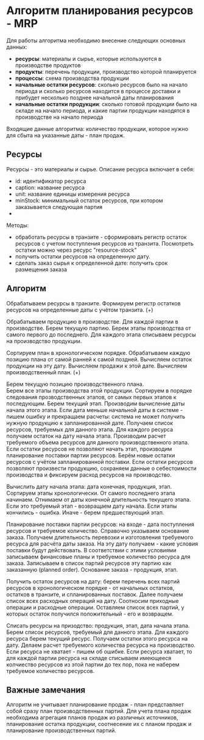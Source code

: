 # Алгоритм планирования ресурсов - MRP

Для работы алгоритма необходимо внесение следующих основных данных:

* **ресурсы**: материалы и сырье, которые используются в производстве продуктов
* **продукты**: перечень продукции, производство которой планируется
* **процессы**: схема производства продукции
* **начальные остатки ресурсов**: сколько ресурсов было на начало периода и сколько ресурсов находится в процессе доставки и прибудет несколько позднее начальной даты планирования
* **начальные остатки продукции**: сколько готовой продукции было на складе на начало периода, и какие партии продукции находятся в производстве на начало периода

Входящие данные алгоритма: количество продукции, которое нужно для сбыта на указанные даты - план продаж.
## Ресурсы
 
Ресурсы - это материалы и сырье. Описание ресурса включает в себя:

* id: идентификатор ресурса
* caption: название ресурса
* unit: название единицы измерения ресурса
* minStock: минимальный остаток ресурсов, при котором заказывается следующая партия
* 

Методы:
* обработать ресурсы в транзите - сформировать регистр остаток ресурсов с учетом поступления 
ресурсов из транзита. Посмотреть остатки можно через ресурс "resource-stock"
* получить остатки ресурсов на определенную дату.
* сделать заказ сырья к определенной дате: получить срок размещения заказа


## Алгоритм

Обрабатываем ресурсы в транзите. Формируем регистр остатков ресурсов на определенные даты с учётом транзита. (+)

Обрабатываем продукцию в производстве. Для каждой партии в производстве. Берем текущую партию. Берем этапы 
производства от самого первого до последнего. Для каждого этапа списываем ресурсы на производство продукции.

Сортируем план в хронологическом порядке. Обрабатываем каждую позицию 
плана от самой ранней к самой поздней. Вычисляем остаток продукции на эту дату. Вычисляем продажи к этой дате. Вычисляем производственный план. (+)

Берем текущую позицию производственного плана.  
Берем все этапы производства этой продукции. Сортируем в порядке следования прозводственных этапов, от 
самых первых этапов к последующим. 
Берем текущий этап. Производим вычисление даты начала этого этапа. Если дата меньше начальной даты в системе - пишем ошибку и прекращаем расчеты: система не может получить нужную продукцию к запланированной дате. 
Получаем список ресурсов, требуемых для данного этапа. 
Для каждого ресурса получаем остаток на дату начала этапа. Производим расчет требуемого объема ресурсов для данного производственного
этапа. Если остатки ресурсов не позволяют начать этап, производим планирование поставки партии ресурсов.
Берём новые остатки ресурсов с учётом запланированной поставки. 
Если остатки ресурсов позволяют произвести продукцию, сохраняем данные о себестоимости производства и 
фиксируем расход ресурсов на производство. 

Вычислить дату начала этапа: дата конечная, продукция, этап. Сортируем этапы хронологически. От самого 
последнего этапа начинаем. Отнимаем от даты конечной длительность текущего этапа. Если это требуемый этап -
возвращаем дату начала. Если этапы кончились - ошибка. Иначе - берем предшествующий этап.

Планирование поставки партии ресурсов: на входе - дата поступления ресурсов и требуемое количество. 
Справочно указываем основание заказа. Получаем длительность перевозки и изготовления требуемого 
ресурса для расчёта даты заказа. На эту дату 
получаем - какие условия поставки будут действовать. В соответствии с этими условиями записываем 
финансовые планы и требуемое количество ресурса для заказа. Записываем в список партий ресурсов эту партию
как заказанную (planned order). Основание заказа - продукция, этап. 

Получить остаток ресурсов на дату: берем перечень всех партий ресурсов в хронологическом 
порядке - от начальных остатков, остатков в транзите, и спланированных поставок. Далее получаем 
список всех расходных операций на дату. Соотносим приходные операции и расходные операции. Оставляем 
список всех партий, у которых остаток получился положительный - его и возвращем.

Списать ресурсы на призодство: продукция, этап, дата начала этапа. Берем список ресурсов, требуемый
для данного этапа. Для каждого ресурса берем текущий ресурс. Получаем остатки этого ресурса на дату. 
Делаем расчет требуемого количества ресурса на производство. Если ресурса не хватает - пишем об ошибке.
Если ресурса хватает, то для каждой партии ресурса на складе списываем имеющееся колчиество ресурсов 
из этой партии до тех пор, пока не наберем требуемое количество ресурсов.
   
## Важные замечания

Алгоритм не учитывает планирование продаж - план представляет собой сразу план производственных партий. 
Для учета плана продаж необходима агрегация планов продаж из различных источников, планирование остатка 
продукции, соотнесение их с планом продаж и планирование производственных партий.
   
